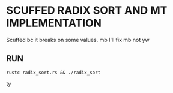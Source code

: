 # SCUFFED RADIX SORT AND MT IMPLEMENTATION
Scuffed bc it breaks on some values.
mb I'll fix mb not
yw

## RUN

``` console
rustc radix_sort.rs && ./radix_sort
```

ty
